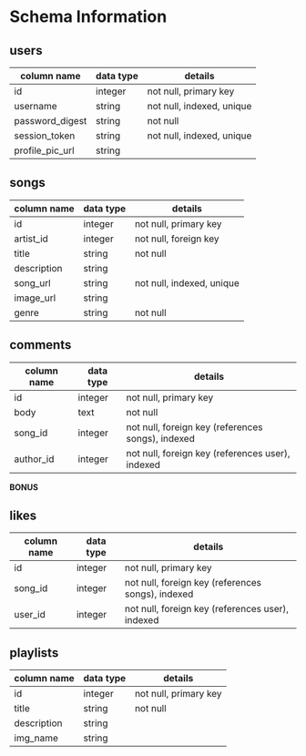 # Schema Information

## users
column name     | data type | details
----------------|-----------|-----------------------
id              | integer   | not null, primary key
username        | string    | not null, indexed, unique
password_digest | string    | not null
session_token   | string    | not null, indexed, unique
profile_pic_url | string    |

## songs
column name   | data type | details
--------------|-----------|-----------------------
id            | integer   | not null, primary key
artist_id     | integer   | not null, foreign key
title         | string    | not null
description   | string    |
song_url      | string    | not null, indexed, unique
image_url     | string    |
genre         | string    | not null

## comments
column name | data type | details
------------|-----------|-----------------------
id          | integer   | not null, primary key
body        | text      | not null
song_id     | integer   | not null, foreign key (references songs), indexed
author_id   | integer   | not null, foreign key (references user), indexed

**BONUS**

## likes
column name | data type | details
------------|-----------|-----------------------
id          | integer   | not null, primary key
song_id     | integer   | not null, foreign key (references songs), indexed
user_id    | integer   | not null, foreign key (references user), indexed

## playlists
column name | data type | details
------------|-----------|-----------------------
id          | integer   | not null, primary key
title       | string    | not null
description | string    |
img_name    | string    |
